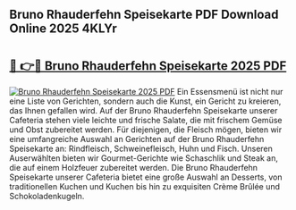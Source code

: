 ## Bruno Rhauderfehn Speisekarte PDF Download Online 2025 4KLYr

# <h2><a href="http://gcdrhr.nevu.top/?p=Bruno+Rhauderfehn+Speisekarte">🔗 👉🔴 Bruno Rhauderfehn Speisekarte 2025 PDF</a></h2>

[![Bruno Rhauderfehn Speisekarte 2025 PDF](https://i.imgur.com/dBaPXMq.png)](http://gcdrhr.nevu.top/?p=Bruno+Rhauderfehn+Speisekarte)
Ein Essensmenü ist nicht nur eine Liste von Gerichten, sondern auch die Kunst, ein Gericht zu kreieren, das Ihnen gefallen wird. Auf der Bruno Rhauderfehn Speisekarte unserer Cafeteria stehen viele leichte und frische Salate, die mit frischem Gemüse und Obst zubereitet werden. Für diejenigen, die Fleisch mögen, bieten wir eine umfangreiche Auswahl an Gerichten auf der Bruno Rhauderfehn Speisekarte an: Rindfleisch, Schweinefleisch, Huhn und Fisch. Unseren Auserwählten bieten wir Gourmet-Gerichte wie Schaschlik und Steak an, die auf einem Holzfeuer zubereitet werden. Die Bruno Rhauderfehn Speisekarte unserer Cafeteria bietet eine große Auswahl an Desserts, von traditionellen Kuchen und Kuchen bis hin zu exquisiten Crème Brûlée und Schokoladenkugeln.
